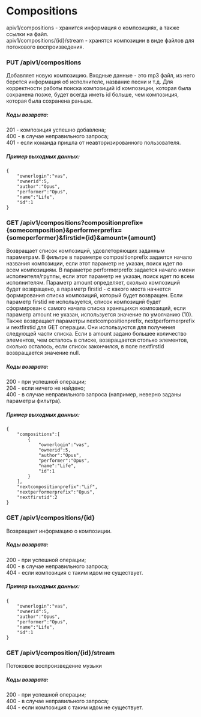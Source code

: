 # Compositions

apiv1/compositions - хранится информация о композициях, а также ссылки на файл.<br />
apiv1/compositions/{id}/stream - хранятся композиции в виде файлов для потокового воспроизведения.

### PUT /apiv1/compositions

Добавляет новую композицию. Входные данные - это mp3 файл, из него берется информация об исполнителе, название песни и т.д. 
Для корректности работы поиска композиций id композиции, которая была сохранена позже,
будет всегда иметь id больше, чем композиция, которая была сохранена раньше.

##### Коды возврата:
201 - композиция успешно добавлена;<br />
400 - в случае неправильного запроса;<br />
401 - если команда пришла от неавторизированного пользователя.<br />

##### Пример выходных данных:
    {
        "ownerlogin":"vas",
        "ownerid":5,
        "author":"Opus",
        "performer":"Opus",
        "name":"Life",
        "id":1
    }

### GET /apiv1/compositions?compositionprefix={somecomposition}&performerprefix={someperformer}&firstid={id}&amount={amount}

Возвращает список композиций, удовлеторяющих заданным параметрам. В фильтре в параметре compositionprefix задается начало названия композиции, если этот параметр не указан, поиск идет по всем композициям. В параметре performerprefix задается начало имени исполнителя/группы, если этот параметр не указан, поиск идет по всем исполнителям. Параметр amount определяет,
сколько композиций будет возвращено, а параметр firstid - с какого места начнется формирования списка композиций, 
который будет возвращен. Если параметр firstid не используется, список композиций будет сформирован с самого начала списка хранящихся композиций,
если параметр amount не указан, используется значение по умолчанию (10). Также возвращает
параметры nextcompositionprefix, nextperformerprefix и nextfirstid для GET операции. Они используются для получения следующей части списка.
Если в amount задано большее количество элементов, чем осталось в списке, возвращается столько элементов,
сколько осталось, если список закончился, в поле nextfirstid возвращается значение null.

##### Коды возврата:
200 - при успешной операции;<br />
204 - если ничего не найдено;<br />
400 - в случае неправильного запроса (например, неверно заданы параметры фильтра).<br />

##### Пример выходных данных:
    {
        "compositions":[
            {
                "ownerlogin":"vas",
                "ownerid":5,
                "author":"Opus",
                "performer":"Opus",
                "name":"Life",
                "id":1
            }
        ],
        "nextcompositionprefix":"Lif",
        "nextperformerprefix":"Opus",
        "nextfirstid":2
    }

### GET /apiv1/compositions/{id}

Возвращает информацию о композиции.

##### Коды возврата:
200 - при успешной операции;<br />
400 - в случае неправильного запроса;<br />
404 - если композиция с таким идом не существует.<br />

##### Пример выходных данных:
    {
        "ownerlogin":"vas",
        "ownerid":5,
        "author":"Opus",
        "performer":"Opus",
        "name":"Life",
        "id":1
    }

### GET /apiv1/composition/{id}/stream

Потоковое воспроизведение музыки

##### Коды возврата:
200 - при успешной операции;<br />
400 - в случае неправильного запроса;<br />
404 - если композиция с таким идом не существует.<br />

